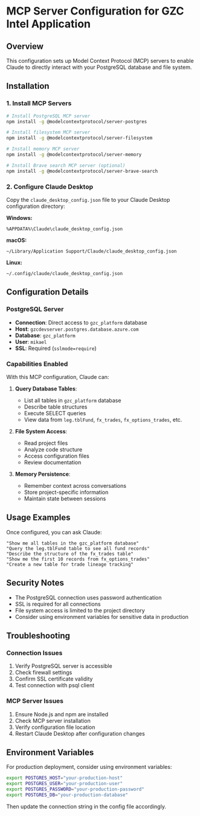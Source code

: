 # MCP Server Configuration for GZC Intel Application

## Overview
This configuration sets up Model Context Protocol (MCP) servers to enable Claude to directly interact with your PostgreSQL database and file system.

## Installation

### 1. Install MCP Servers
```bash
# Install PostgreSQL MCP server
npm install -g @modelcontextprotocol/server-postgres

# Install filesystem MCP server  
npm install -g @modelcontextprotocol/server-filesystem

# Install memory MCP server
npm install -g @modelcontextprotocol/server-memory

# Install Brave search MCP server (optional)
npm install -g @modelcontextprotocol/server-brave-search
```

### 2. Configure Claude Desktop
Copy the `claude_desktop_config.json` file to your Claude Desktop configuration directory:

**Windows:**
```
%APPDATA%\Claude\claude_desktop_config.json
```

**macOS:**
```
~/Library/Application Support/Claude/claude_desktop_config.json
```

**Linux:**
```
~/.config/claude/claude_desktop_config.json
```

## Configuration Details

### PostgreSQL Server
- **Connection**: Direct access to `gzc_platform` database
- **Host**: `gzcdevserver.postgres.database.azure.com`
- **Database**: `gzc_platform`
- **User**: `mikael`
- **SSL**: Required (`sslmode=require`)

### Capabilities Enabled
With this MCP configuration, Claude can:

1. **Query Database Tables**:
   - List all tables in `gzc_platform` database
   - Describe table structures
   - Execute SELECT queries
   - View data from `leg.tblFund`, `fx_trades`, `fx_options_trades`, etc.

2. **File System Access**:
   - Read project files
   - Analyze code structure
   - Access configuration files
   - Review documentation

3. **Memory Persistence**:
   - Remember context across conversations
   - Store project-specific information
   - Maintain state between sessions

## Usage Examples

Once configured, you can ask Claude:

```
"Show me all tables in the gzc_platform database"
"Query the leg.tblFund table to see all fund records"
"Describe the structure of the fx_trades table"
"Show me the first 10 records from fx_options_trades"
"Create a new table for trade lineage tracking"
```

## Security Notes

- The PostgreSQL connection uses password authentication
- SSL is required for all connections
- File system access is limited to the project directory
- Consider using environment variables for sensitive data in production

## Troubleshooting

### Connection Issues
1. Verify PostgreSQL server is accessible
2. Check firewall settings
3. Confirm SSL certificate validity
4. Test connection with psql client

### MCP Server Issues
1. Ensure Node.js and npm are installed
2. Check MCP server installation
3. Verify configuration file location
4. Restart Claude Desktop after configuration changes

## Environment Variables

For production deployment, consider using environment variables:

```bash
export POSTGRES_HOST="your-production-host"
export POSTGRES_USER="your-production-user"  
export POSTGRES_PASSWORD="your-production-password"
export POSTGRES_DB="your-production-database"
```

Then update the connection string in the config file accordingly.

